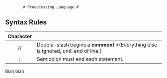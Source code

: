             # Procecessing Language #

## Syntax Rules
|Character  |                       |
|:---------:|-------------------|
| //        | Double-slash begins a **comment**  *(Everything else is ignored, until end of line.)          |
| ;         | Semicolon must end each statement.            |
 
 Blah blah

